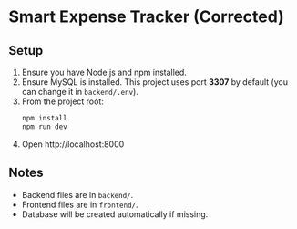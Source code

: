 # Smart Expense Tracker (Corrected)

## Setup

1. Ensure you have Node.js and npm installed.
2. Ensure MySQL is installed. This project uses port **3307** by default (you can change it in `backend/.env`).
3. From the project root:
   ```bash
   npm install
   npm run dev
   ```
4. Open http://localhost:8000

## Notes
- Backend files are in `backend/`.
- Frontend files are in `frontend/`.
- Database will be created automatically if missing.
